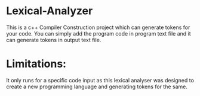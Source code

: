 # Lexical-Analyzer
This is a c++ Compiler Construction project which can generate tokens for your code. You can simply add the program code in program text file and it can generate tokens in output text file. 

# Limitations:
It only runs for a specific code input as this lexical analyser was designed to create a new programming language and generating tokens for the same.
